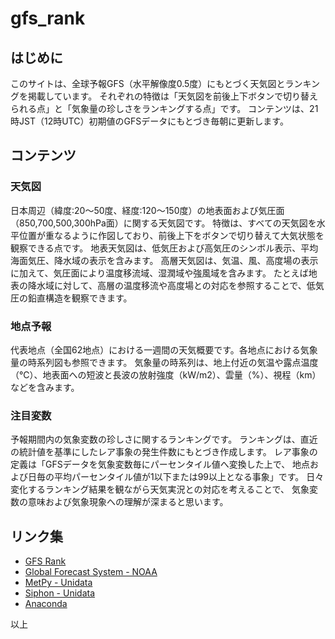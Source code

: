 # gfs_rank

## はじめに
このサイトは、全球予報GFS（水平解像度0.5度）にもとづく天気図とランキングを掲載しています。 それぞれの特徴は「天気図を前後上下ボタンで切り替えられる点」と「気象量の珍しさをランキングする点」です。 コンテンツは、21時JST（12時UTC）初期値のGFSデータにもとづき毎朝に更新します。 

## コンテンツ
### 天気図
日本周辺（緯度:20〜50度、経度:120〜150度）の地表面および気圧面（850,700,500,300hPa面）に関する天気図です。 特徴は、すべての天気図を水平位置が重なるように作図しており、前後上下をボタンで切り替えて大気状態を観察できる点です。 地表天気図は、低気圧および高気圧のシンボル表示、平均海面気圧、降水域の表示を含みます。 高層天気図は、気温、風、高度場の表示に加えて、気圧面により温度移流域、湿潤域や強風域を含みます。 たとえば地表の降水域に対して、高層の温度移流や高度場との対応を参照することで、低気圧の鉛直構造を観察できます。

### 地点予報
代表地点（全国62地点）における一週間の天気概要です。各地点における気象量の時系列図も参照できます。 気象量の時系列は、地上付近の気温や露点温度（℃）、地表面への短波と長波の放射強度（kW/m2）、雲量（%）、視程（km）などを含みます。

### 注目変数
予報期間内の気象変数の珍しさに関するランキングです。 ランキングは、直近の統計値を基準にしたレア事象の発生件数にもとづき作成します。 レア事象の定義は「GFSデータを気象変数毎にパーセンタイル値へ変換した上で、 地点および日毎の平均パーセンタイル値が1以下または99以上となる事象」です。 日々変化するランキング結果を観ながら天気実況との対応を考えることで、 気象変数の意味および気象現象への理解が深まると思います。

## リンク集
- [GFS Rank](http://tenki.cf/gfs/)
- [Global Forecast System - NOAA](https://data.nodc.noaa.gov/cgi-bin/iso?id=gov.noaa.ncdc:C00634)
- [MetPy - Unidata](https://unidata.github.io/MetPy/latest/index.html)
- [Siphon - Unidata](https://unidata.github.io/siphon/latest/index.html)
- [Anaconda](https://www.anaconda.com/products/individual)

以上

